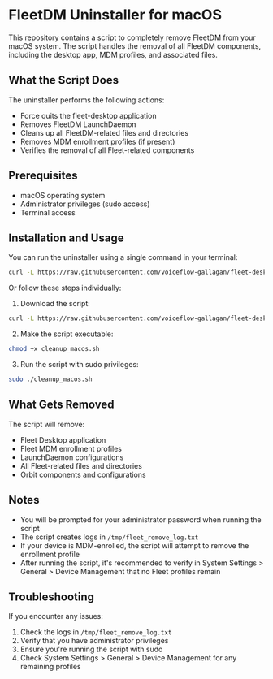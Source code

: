 # FleetDM Uninstaller for macOS

This repository contains a script to completely remove FleetDM from your macOS system. The script handles the removal of all FleetDM components, including the desktop app, MDM profiles, and associated files.

## What the Script Does

The uninstaller performs the following actions:
- Force quits the fleet-desktop application
- Removes FleetDM LaunchDaemon
- Cleans up all FleetDM-related files and directories
- Removes MDM enrollment profiles (if present)
- Verifies the removal of all Fleet-related components

## Prerequisites

- macOS operating system
- Administrator privileges (sudo access)
- Terminal access

## Installation and Usage

You can run the uninstaller using a single command in your terminal:

```bash
curl -L https://raw.githubusercontent.com/voiceflow-gallagan/fleet-desktop-cleaner/refs/heads/main/cleanup_macos.sh -o cleanup_macos.sh && chmod +x cleanup_macos.sh && sudo ./cleanup_macos.sh
```

Or follow these steps individually:

1. Download the script:
```bash
curl -L https://raw.githubusercontent.com/voiceflow-gallagan/fleet-desktop-cleaner/refs/heads/main/cleanup_macos.sh -o cleanup_macos.sh
```

2. Make the script executable:
```bash
chmod +x cleanup_macos.sh
```

3. Run the script with sudo privileges:
```bash
sudo ./cleanup_macos.sh
```

## What Gets Removed

The script will remove:
- Fleet Desktop application
- Fleet MDM enrollment profiles
- LaunchDaemon configurations
- All Fleet-related files and directories
- Orbit components and configurations

## Notes

- You will be prompted for your administrator password when running the script
- The script creates logs in `/tmp/fleet_remove_log.txt`
- If your device is MDM-enrolled, the script will attempt to remove the enrollment profile
- After running the script, it's recommended to verify in System Settings > General > Device Management that no Fleet profiles remain

## Troubleshooting

If you encounter any issues:
1. Check the logs in `/tmp/fleet_remove_log.txt`
2. Verify that you have administrator privileges
3. Ensure you're running the script with sudo
4. Check System Settings > General > Device Management for any remaining profiles
